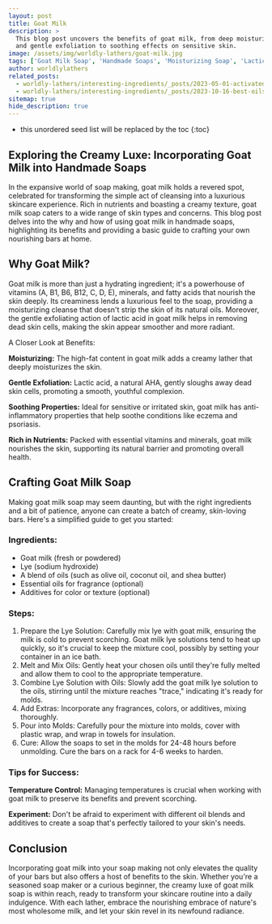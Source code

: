 ```yaml
---
layout: post
title: Goat Milk
description: >
  This blog post uncovers the benefits of goat milk, from deep moisturizing capabilities
  and gentle exfoliation to soothing effects on sensitive skin.
image: /assets/img/worldly-lathers/goat-milk.jpg
tags: ['Goat Milk Soap', 'Handmade Soaps', 'Moisturizing Soap', 'Lactic Acid Exfoliation', 'Sensitive Skin']
author: worldlylathers
related_posts:
  - worldly-lathers/interesting-ingredients/_posts/2023-05-01-activated-charcoal.md
  - worldly-lathers/interesting-ingredients/_posts/2023-10-16-best-oils-for-handmade-soap.md
sitemap: true
hide_description: true
---
```


* this unordered seed list will be replaced by the toc
{:toc}

## Exploring the Creamy Luxe: Incorporating Goat Milk into Handmade Soaps

In the expansive world of soap making, goat milk holds a revered spot, celebrated for transforming the simple act of cleansing into a luxurious skincare experience. Rich in nutrients and boasting a creamy texture, goat milk soap caters to a wide range of skin types and concerns. This blog post delves into the why and how of using goat milk in handmade soaps, highlighting its benefits and providing a basic guide to crafting your own nourishing bars at home.

## Why Goat Milk?

Goat milk is more than just a hydrating ingredient; it's a powerhouse of vitamins (A, B1, B6, B12, C, D, E), minerals, and fatty acids that nourish the skin deeply. Its creaminess lends a luxurious feel to the soap, providing a moisturizing cleanse that doesn't strip the skin of its natural oils. Moreover, the gentle exfoliating action of lactic acid in goat milk helps in removing dead skin cells, making the skin appear smoother and more radiant.

A Closer Look at Benefits:

**Moisturizing:** The high-fat content in goat milk adds a creamy lather that deeply moisturizes the skin.

**Gentle Exfoliation:** Lactic acid, a natural AHA, gently sloughs away dead skin cells, promoting a smooth, youthful complexion.

**Soothing Properties:** Ideal for sensitive or irritated skin, goat milk has anti-inflammatory properties that help soothe conditions like eczema and psoriasis.

**Rich in Nutrients:** Packed with essential vitamins and minerals, goat milk nourishes the skin, supporting its natural barrier and promoting overall health.

## Crafting Goat Milk Soap

Making goat milk soap may seem daunting, but with the right ingredients and a bit of patience, anyone can create a batch of creamy, skin-loving bars. Here's a simplified guide to get you started:

### Ingredients:

* Goat milk (fresh or powdered)
* Lye (sodium hydroxide)
* A blend of oils (such as olive oil, coconut oil, and shea butter)
* Essential oils for fragrance (optional)
* Additives for color or texture (optional)

### Steps:

1. Prepare the Lye Solution: Carefully mix lye with goat milk, ensuring the milk is cold to prevent scorching. Goat milk lye solutions tend to heat up quickly, so it's crucial to keep the mixture cool, possibly by setting your container in an ice bath.
2. Melt and Mix Oils: Gently heat your chosen oils until they're fully melted and allow them to cool to the appropriate temperature.
3. Combine Lye Solution with Oils: Slowly add the goat milk lye solution to the oils, stirring until the mixture reaches "trace," indicating it's ready for molds.
4. Add Extras: Incorporate any fragrances, colors, or additives, mixing thoroughly.
5. Pour into Molds: Carefully pour the mixture into molds, cover with plastic wrap, and wrap in towels for insulation.
6. Cure: Allow the soaps to set in the molds for 24-48 hours before unmolding. Cure the bars on a rack for 4-6 weeks to harden.

### Tips for Success:


**Temperature Control:** Managing temperatures is crucial when working with goat milk to preserve its benefits and prevent scorching.

**Experiment:** Don't be afraid to experiment with different oil blends and additives to create a soap that's perfectly tailored to your skin's needs.

## Conclusion

Incorporating goat milk into your soap making not only elevates the quality of your bars but also offers a host of benefits to the skin. Whether you're a seasoned soap maker or a curious beginner, the creamy luxe of goat milk soap is within reach, ready to transform your skincare routine into a daily indulgence. With each lather, embrace the nourishing embrace of nature's most wholesome milk, and let your skin revel in its newfound radiance.